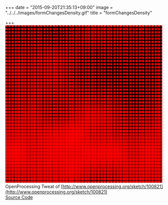 +++
date = "2015-09-20T21:35:13+09:00"
image = "../../../images/formChangesDensity.gif"
title = "formChangesDensity"

+++
![](../../../images/formChangesDensity.gif)  
OpenProcessing Tweat of [http://www.openprocessing.org/sketch/100821](http://www.openprocessing.org/sketch/100821)  
[Source Code](https://github.com/nomi1126/processing_work/tree/master/2015_09_13_form_changes_density/formChangesDensity)
